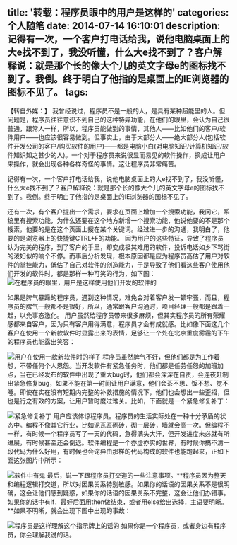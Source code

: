 title: '转载：程序员眼中的用户是这样的'
categories: 个人随笔
date: 2014-07-14 16:10:01
description: 记得有一次，一个客户打电话给我，说他电脑桌面上的大e找不到了，我没听懂，什么大e找不到了？客户解释说：就是那个长的像大个儿的英文字母e的图标找不到了。我倒。终于明白了他指的是桌面上的IE浏览器的图标不见了。
tags:
---
【转自外媒：】
我曾经说过，程序员不是一般的人，是具有某种超能里的人。但问题是，程序员往往意识不到自己的这种特异功能，在他们的眼里，会认为自己很普通，跟常人一样，所以，程序员能做到的事情，其他人——比如他们的客户/软件用户——也应该很容易做到。但事实上，由于大部分人——绝大部分人(包括软件开发公司的客户/购买软件的用户)——都是电脑小白(对电脑知识/计算机知识/软件知识知之甚少的人)。一个对于程序员来说很显而易见的软件操作，换成让用户来操作，就会出现各种各样奇怪的事情。这让程序员非常痛苦。

记得有一次，一个客户打电话给我，说他电脑桌面上的大e找不到了，我没听懂，什么大e找不到了？客户解释说：就是那个长的像大个儿的英文字母e的图标找不到了。我倒。终于明白了他指的是桌面上的IE浏览器的图标不见了。
<!--more-->
还有一次，有个客户提出一个需求，要求在页面上增加一个搜索功能，我问它，系统里有搜索功能，为什么还要在这个地方新增一个搜索功能，他说他要的不是那个搜索，他要的是在这个页面上搜在某个关键词。经过进一步的沟通，我明白了，他要的是浏览器上的快捷键CTRL+F的功能。
因为用户的这些特征，导致了程序员认为完美的程序，到了客户的手里，却变成极其难用的软件，投诉电话如乡下骂街的泼妇似的响个不停。而事后分析发现，根本原因都是应为程序员高估了用户对软件的掌控能力，低估了自己对软件的创造能力，于是导致了他们看这些客户使用他们开发的软件时，都是那样一种可笑的行为，如下图：
![在程序员的眼里，用户是这样使用他们开发的软件的](http://i11.tietuku.com/3b9dd792497246c7.gif)

如果是脾气暴躁的程序员，遇到这种情况，难免会对着客户发一顿牢骚，而且，程序员的脾气一般都不是很好，所以，通常跟客户沟通时，项目经理一般都是跟着一起，以免事态激化。
用户虽然给程序员带来很多麻烦，但其实程序员的所有荣耀感都来自客户，因为只有客户用得满意，程序员才会有成就感。比如像下面这几个客户在使用一个新款软件时显露出来的表情，足够让一个处在北京重度雾霾的下午的程序员也能露出笑容：

![用户在使用一款新软件时的样子](http://i11.tietuku.com/4289a896c6f1b3df.gif)
程序员虽然脾气不好，但他们都是为工作着想，不带任何个人恩怨。当开发软件有紧急任务时，他们都是任劳任怨的加班加点，当在已经发布的软件中出现了重大bug时，他们都会深深在自责，会连夜赶制出紧急修复bug，如果不能在第一时间让用户满意，他们会茶不思、饭不想、觉不睡。即使在实在没有短期内完整的补救措施的情况下，他们也会想出一些歪招，但也是行之有效的方案，让用户暂时度过难关。比如，下面就是一个紧急修复补丁：

![紧急修复补丁](http://i11.tietuku.com/5545a48ddc76f0be.jpg)
用户应该体谅程序员。程序员的生活实际处在一种十分矛盾的状态中。编程不像其它行业，比如泥瓦匠砌砖，砌一层砖，墙就会高一次。但编程不一样，有时候一个程序员写了一天的代码，急得满头大汗，但开发进度未必就有所进展，有时候甚至还会倒退。软件编程是一个亦虚亦实的世界，有时候你搞不清一段代码为什么好用，有时候也会诧异由那样的代码构成的软件也能跑起来，正如下面这张图片中所示：

![软件中有鬼](http://i11.tietuku.com/8747880d36947792.jpg)
最后，说一下跟程序员打交道的一些注意事项。**程序员因为整天和编程逻辑打交道，所以对因果关系特别敏感。如果你的话语的因果关系不是很明确，这会让他们感到疑惑，如果你的话语的因果关系不完整，这会让他们办错事。如果你的话中有if，最好后面用then做结束，或者用else给出选择，主语要明晰。**如果不明晰，就会出现下图中出现的事故：

![程序员是这样理解这个指示牌上的话的](http://i11.tietuku.com/5a9a82dfc7b726e1.jpg)
如果你是一个程序员，或者身边有程序员，你会理解我说的话。